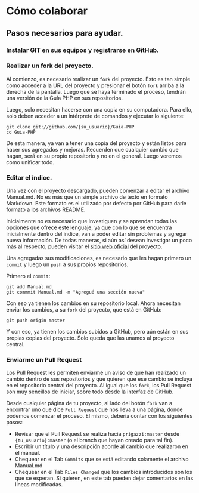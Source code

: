 # Cómo colaborar
## Pasos necesarios para ayudar.

### Instalar GIT en sus equipos y registrarse en GitHub.

### Realizar un fork del proyecto.

Al comienzo, es necesario realizar un `fork` del proyecto. Esto es tan simple como acceder a la URL
del proyecto y presionar el botón `fork` arriba a la derecha de la pantalla. Luego que se haya 
terminado el proceso, tendrán una versión de la Guía PHP en sus repositorios.

Luego, solo necesitan hacerse con una copia en su computadora. Para
ello, solo deben acceder a un intérprete de comandos y ejecutar lo siguiente: 

	git clone git://github.com/{su_usuario}/Guia-PHP
	cd Guia-PHP

De esta manera, ya van a tener una copia del proyecto y están listos para hacer sus agregados y 
mejoras. Recuerden que cualquier cambio que hagan, será en su propio repositorio y no en el general.
Luego veremos como unificar todo.

### Editar el índice.

Una vez con el proyecto descargado, pueden comenzar a editar el archivo Manual.md. No es más que un
simple archivo de texto en formato Markdown. Este formato es el utilizado por defecto por GitHub
para darle formato a los archivos README.

Inicialmente no es necesario que investiguen y se
aprendan todas las opciones que ofrece este lenguaje, ya que con lo que se encuentra inicialmente 
dentro del indice, van a poder editar sin problemas y agregar nueva información. De todas maneras, si aún así desean investigar un poco más al respecto, pueden visitar el 
[sitio web oficial](http://daringfireball.net/projects/markdown/syntax#block) del proyecto.

Una agregadas sus modificaciones, es necesario que les hagan primero un `commit` y luego un `push` a
sus propios repositorios. 

Primero el `commit`:

	git add Manual.md
	git commmit Manual.md -m "Agregué una sección nueva"

Con eso ya tienen los cambios en su repositorio local. Ahora necesitan enviar los cambios, a su 
`fork` del proyecto, que está en GitHub:

	git push origin master

Y con eso, ya tienen los cambios subidos a GitHub, pero aún están en sus propias copias del 
proyecto. Solo queda que las unamos al proyecto central.


### Enviarme un Pull Request

Los Pull Request les permiten enviarme un aviso de que han realizado un cambio dentro de sus 
repositorios y que quieren que ese cambio se incluya en el repositorio central del proyecto. Al
igual que los `fork`, los Pull Request son muy sencillos de iniciar, sobre todo desde la interfaz de
GitHub.

Desde cualquier página de tu proyecto, al lado del botón `fork` van a encontrar uno que dice 
`Pull Request` que nos lleva a una página, donde podemos comenzar el proceso. El mismo, debería
contar con los siguientes pasos: 

*	Revisar que el Pull Request se realiza hacia `prigazzi:master` desde `{tu_usuario}:master` (o el
branch que hayan creado para tal fin).
*	Escribir un título y una descripción acorde al cambio que realizaron en el manual.
*	Chequear en el Tab `Commits` que se está editando solamente el archivo Manual.md
*	Chequear en el Tab `Files Changed` que los cambios introducidos son los que se esperan.
	Si quieren, en este tab pueden dejar comentarios en las lineas modificadas.



